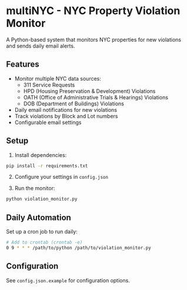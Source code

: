 # multiNYC - NYC Property Violation Monitor

A Python-based system that monitors NYC properties for new violations and sends daily email alerts.

## Features

- Monitor multiple NYC data sources:
  - 311 Service Requests
  - HPD (Housing Preservation & Development) Violations
  - OATH (Office of Administrative Trials & Hearings) Violations
  - DOB (Department of Buildings) Violations
- Daily email notifications for new violations
- Track violations by Block and Lot numbers
- Configurable email settings

## Setup

1. Install dependencies:
```bash
pip install -r requirements.txt
```

2. Configure your settings in `config.json`

3. Run the monitor:
```bash
python violation_monitor.py
```

## Daily Automation

Set up a cron job to run daily:
```bash
# Add to crontab (crontab -e)
0 9 * * * /path/to/python /path/to/violation_monitor.py
```

## Configuration

See `config.json.example` for configuration options.
